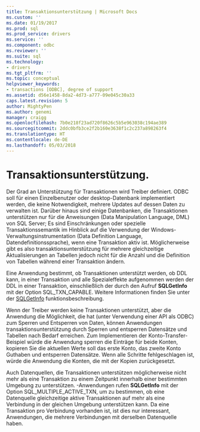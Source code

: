 ```yaml
---
title: Transaktionsunterstützung | Microsoft Docs
ms.custom: ''
ms.date: 01/19/2017
ms.prod: sql
ms.prod_service: drivers
ms.service: ''
ms.component: odbc
ms.reviewer: ''
ms.suite: sql
ms.technology:
- drivers
ms.tgt_pltfrm: ''
ms.topic: conceptual
helpviewer_keywords:
- transactions [ODBC], degree of support
ms.assetid: d56e1458-8da2-4d73-a777-09e045c30a33
caps.latest.revision: 5
author: MightyPen
ms.author: genemi
manager: craigg
ms.openlocfilehash: 7b0e218f23ad720f8626c5b5e963038c194ae389
ms.sourcegitcommit: 2ddc0bfb3ce2f2b160e3638f1c2c237a898263f4
ms.translationtype: HT
ms.contentlocale: de-DE
ms.lasthandoff: 05/03/2018
---
```

# <a name="transaction-support"></a>Transaktionsunterstützung.
Der Grad an Unterstützung für Transaktionen wird Treiber definiert. ODBC soll für einen Einzelbenutzer oder desktop-Datenbank implementiert werden, die keine Notwendigkeit, mehrere Updates auf dessen Daten zu verwalten ist. Darüber hinaus sind einige Datenbanken, die Transaktionen unterstützen nur für die Anweisungen (Data Manipulation Language, DML) von SQL Server; Es sind Einschränkungen oder spezielle Transaktionssemantik im Hinblick auf die Verwendung der Windows-Verwaltungsinstrumentation (Data Definition Language, Datendefinitionssprache), wenn eine Transaktion aktiv ist. Möglicherweise gibt es also transaktionsunterstützung für mehrere gleichzeitige Aktualisierungen an Tabellen jedoch nicht für die Anzahl und die Definition von Tabellen während einer Transaktion ändern.  
  
 Eine Anwendung bestimmt, ob Transaktionen unterstützt werden, ob DDL kann, in einer Transaktion und alle Spezialeffekte aufgenommen werden der DDL in einer Transaktion, einschließlich der durch den Aufruf **SQLGetInfo** mit der Option SQL_TXN_CAPABLE. Weitere Informationen finden Sie unter der [SQLGetInfo](../../../odbc/reference/syntax/sqlgetinfo-function.md) funktionsbeschreibung.  
  
 Wenn der Treiber werden keine Transaktionen unterstützt, aber die Anwendung die Möglichkeit, die hat (unter Verwendung einer API als ODBC) zum Sperren und Entsperren von Daten, können Anwendungen transaktionsunterstützung durch Sperren und entsperren Datensätze und Tabellen nach Bedarf erreichen. Zum Implementieren der Konto-Transfer-Beispiel würde die Anwendung sperren die Einträge für beide Konten, kopieren Sie die aktuellen Werte soll das erste Konto, das zweite Konto Guthaben und entsperren Datensätze. Wenn alle Schritte fehlgeschlagen ist, würde die Anwendung die Konten, die mit der Kopien zurückgesetzt.  
  
 Auch Datenquellen, die Transaktionen unterstützen möglicherweise nicht mehr als eine Transaktion zu einem Zeitpunkt innerhalb einer bestimmten Umgebung zu unterstützen. -Anwendungen rufen **SQLGetInfo** mit der Option SQL_MULTIPLE_ACTIVE_TXN, um zu bestimmen, ob eine Datenquelle gleichzeitige aktive Transaktionen auf mehr als eine Verbindung in der gleichen Umgebung unterstützen kann. Da eine Transaktion pro Verbindung vorhanden ist, ist dies nur interessant, Anwendungen, die mehrere Verbindungen mit derselben Datenquelle haben.
